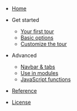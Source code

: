 * [Home](/)
* Get started

  * [Your first tour](articles/first-tour.md)
  * [Basic options](articles/basic-options.md)
  * [Customize the tour](articles/customize.md)
  
* Advanced

  * [Navbar & tabs](articles/navbar-tabs.md)
  * [Use in modules](articles/use-modules.md)
  * [JavaScript functions](articles/javascript.md)
  
* [Reference](reference.md)
* [License](LICENSE.md)
